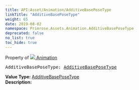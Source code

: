```yaml
---
title: API:Asset/Animation/AdditiveBasePoseType
linkTitle: "AdditiveBasePoseType"
weight: 65
date: 2019-08-02
namespace: Primrose.Assets.Animation.AdditiveBasePoseType
deprecated: false
no_list: true
toc_hide: true
---
```

Property of <a href="/docs/api-reference/Class/Animation"><img src="/icons/silk/film.png"/>&nbsp;Animation</a>
<pre class="method-declaration">
AdditiveBasePoseType: <a class="type" href="/docs/api-reference/Enum/AdditiveBasePoseType">AdditiveBasePoseType</a></pre>
<b>Value Type: </b>
<a class="type" href="/docs/api-reference/Enum/AdditiveBasePoseType">AdditiveBasePoseType</a>
<br/>
<b>Description: </b>